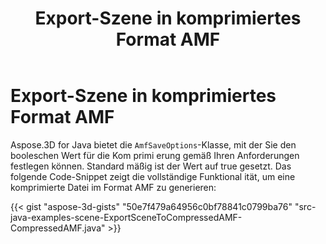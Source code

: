 ﻿---
title: Export-Szene in komprimiertes Format AMF
type: docs
weight: 60
url: /de/java/export-scene-to-compressed-amf-format/
description: Aspose.3D for Java bietet AmfSaveOptions-Klasse, mit der Sie einen booleschen Wert für die Kom primi erung gemäß Ihren Anforderungen festlegen können.
---
# **Export-Szene in komprimiertes Format AMF**
Aspose.3D for Java bietet die `AmfSaveOptions`-Klasse, mit der Sie den booleschen Wert für die Kom primi erung gemäß Ihren Anforderungen festlegen können. Standard mäßig ist der Wert auf true gesetzt. Das folgende Code-Snippet zeigt die vollständige Funktional ität, um eine komprimierte Datei im Format AMF zu generieren:

{{< gist "aspose-3d-gists" "50e7f479a64956c0bf78841c0799ba76" "src-java-examples-scene-ExportSceneToCompressedAMF-CompressedAMF.java" >}}
